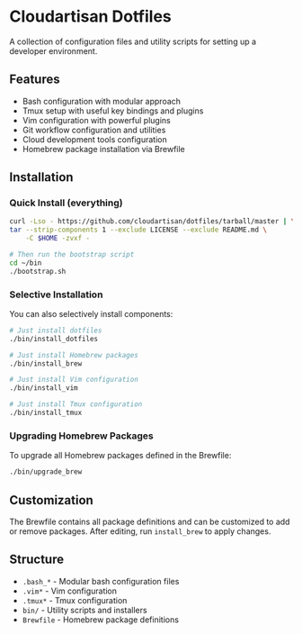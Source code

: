 # Cloudartisan Dotfiles

A collection of configuration files and utility scripts for setting up a developer environment.

## Features

- Bash configuration with modular approach
- Tmux setup with useful key bindings and plugins
- Vim configuration with powerful plugins
- Git workflow configuration and utilities
- Cloud development tools configuration
- Homebrew package installation via Brewfile

## Installation

### Quick Install (everything)

```bash
curl -Lso - https://github.com/cloudartisan/dotfiles/tarball/master | \
tar --strip-components 1 --exclude LICENSE --exclude README.md \
    -C $HOME -zvxf -

# Then run the bootstrap script
cd ~/bin
./bootstrap.sh
```

### Selective Installation

You can also selectively install components:

```bash
# Just install dotfiles
./bin/install_dotfiles

# Just install Homebrew packages
./bin/install_brew

# Just install Vim configuration
./bin/install_vim

# Just install Tmux configuration
./bin/install_tmux
```

### Upgrading Homebrew Packages

To upgrade all Homebrew packages defined in the Brewfile:

```bash
./bin/upgrade_brew
```

## Customization

The Brewfile contains all package definitions and can be customized to add or remove packages. After editing, run `install_brew` to apply changes.

## Structure

- `.bash_*` - Modular bash configuration files
- `.vim*` - Vim configuration
- `.tmux*` - Tmux configuration
- `bin/` - Utility scripts and installers
- `Brewfile` - Homebrew package definitions